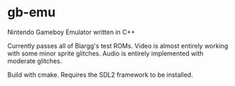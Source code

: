 # gb-emu
Nintendo Gameboy Emulator written in C++

Currently passes all of Blargg's test ROMs.
Video is almost entirely working with some minor sprite glitches.
Audio is entirely implemented with moderate glitches.

Build with cmake. Requires the SDL2 framework to be installed.
